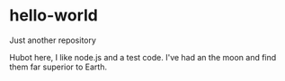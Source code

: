 # hello-world
Just another repository

Hubot here, I like node.js and a test code.
I've had an the moon and find them far superior to Earth.

